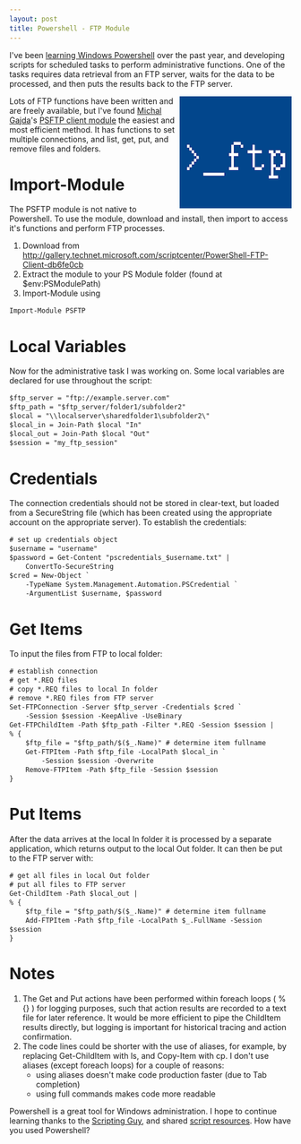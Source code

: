 ```yaml
---
layout: post
title: Powershell - FTP Module
---
```


I've been [learning Windows Powershell](http://blogs.technet.com/b/heyscriptingguy/) over the past year, and developing scripts for scheduled tasks to perform administrative functions. One of the tasks requires data retrieval from an FTP server, waits for the data to be processed, and then puts the results back to the FTP server.

<img src="../images/psftp.png" alt="ps:>_ftp" width="200" style="float:right;">

Lots of FTP functions have been written and are freely available, but I've found [Michal Gajda](http://commandlinegeeks.com/)'s [PSFTP client module](http://gallery.technet.microsoft.com/scriptcenter/PowerShell-FTP-Client-db6fe0cb) the easiest and most efficient method. It has functions to set multiple connections, and list, get, put, and remove files and folders.

# Import-Module

The PSFTP module is not native to Powershell. To use the module, download and install, then import to access it's functions and perform FTP processes.
1. Download from <http://gallery.technet.microsoft.com/scriptcenter/PowerShell-FTP-Client-db6fe0cb>
1. Extract the module to your PS Module folder (found at $env:PSModulePath)
1. Import-Module using
```
Import-Module PSFTP
```

# Local Variables

Now for the administrative task I was working on. Some local variables are declared for use throughout the script:
```
$ftp_server = "ftp://example.server.com"
$ftp_path = "$ftp_server/folder1/subfolder2"
$local = "\\localserver\sharedfolder1\subfolder2\"
$local_in = Join-Path $local "In"
$local_out = Join-Path $local "Out"
$session = "my_ftp_session"
```

# Credentials

The connection credentials should not be stored in clear-text, but loaded from a SecureString file (which has been created using the appropriate account on the appropriate server). To establish the credentials:
```
# set up credentials object
$username = "username"
$password = Get-Content "pscredentials_$username.txt" | 
    ConvertTo-SecureString
$cred = New-Object `
    -TypeName System.Management.Automation.PSCredential `
    -ArgumentList $username, $password
```

# Get Items

To input the files from FTP to local folder:
```
# establish connection
# get *.REQ files
# copy *.REQ files to local In folder
# remove *.REQ files from FTP server
Set-FTPConnection -Server $ftp_server -Credentials $cred `
    -Session $session -KeepAlive -UseBinary
Get-FTPChildItem -Path $ftp_path -Filter *.REQ -Session $session | 
% {
    $ftp_file = "$ftp_path/$($_.Name)" # determine item fullname
    Get-FTPItem -Path $ftp_file -LocalPath $local_in `
        -Session $session -Overwrite
    Remove-FTPItem -Path $ftp_file -Session $session
}
```

# Put Items

After the data arrives at the local In folder it is processed by a separate application, which returns output to the local Out folder. It can then be put to the FTP server with:
```
# get all files in local Out folder
# put all files to FTP server
Get-ChildItem -Path $local_out |
% {
    $ftp_file = "$ftp_path/$($_.Name)" # determine item fullname
    Add-FTPItem -Path $ftp_file -LocalPath $_.FullName -Session $session
}
```

# Notes

1. The Get and Put actions have been performed within foreach loops ( % {} ) for logging purposes, such that action results are recorded to a text file for later reference. It would be more efficient to pipe the ChildItem results directly, but logging is important for historical tracing and action confirmation.
1. The code lines could be shorter with the use of aliases, for example, by replacing Get-ChildItem with ls, and Copy-Item with cp. I don't use aliases (except foreach loops) for a couple of reasons:
    * using aliases doesn't make code production faster (due to Tab completion)
    * using full commands makes code more readable

Powershell is a great tool for Windows administration. I hope to continue learning thanks to the [Scripting Guy](http://blogs.technet.com/b/heyscriptingguy/), and shared [script resources](http://gallery.technet.microsoft.com/scriptcenter/site/search?f%5B0%5D.Type=ProgrammingLanguage&f%5B0%5D.Value=PowerShell). How have you used Powershell?